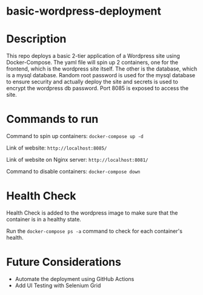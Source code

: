 # basic-wordpress-deployment

<h1>Description</h1>

This repo deploys a basic 2-tier application of a Wordpress site using Docker-Compose. The yaml file will spin up 2 containers, one for the frontend, which is the wordpress site itself. The other is the database, which is a mysql database. Random root password is used for the mysql database to ensure security and actually deploy the site and secrets is used to encrypt the wordpress db password. Port 8085 is exposed to access the site. 

<h1> Commands to run </h1>

Command to spin up containers: `docker-compose up -d`

Link of website: `http://localhost:8085/`

Link of website on Nginx server: `http://localhost:8081/`

Command to disable containers: `docker-compose down`

<h1>Health Check</h1>

Health Check is added to the wordpress image to make sure that the container is in a healthy state.

Run the `docker-compose ps -a` command to check for each container's health.

<h1>Future Considerations</h1>

- Automate the deployment using GitHub Actions
- Add UI Testing with Selenium Grid
